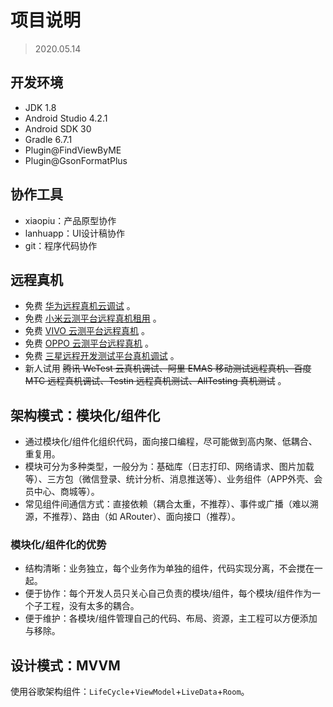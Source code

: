 # 项目说明

>2020.05.14

## 开发环境

- JDK 1.8
- Android Studio 4.2.1
- Android SDK 30
- Gradle 6.7.1
- Plugin@FindViewByME
- Plugin@GsonFormatPlus

## 协作工具

- xiaopiu：产品原型协作
- lanhuapp：UI设计稿协作
- git：程序代码协作

## 远程真机

- 免费 [华为远程真机云调试](https://developer.huawei.com/consumer/cn/agconnect/cloud-adjust) 。
- 免费 [小米云测平台远程真机租用](https://testit.miui.com/remote) 。
- 免费 [VIVO 云测平台远程真机](https://vcl.vivo.com.cn/#/machine/picking) 。
- 免费 [OPPO 云测平台远程真机](https://open.oppomobile.com/cloudmachine/device/list-plus) 。
- 免费 [三星远程开发测试平台真机调试](http://samsung.smarterapps.cn/index.php?app=home&mod=Index&act=samsung) 。
- 新人试用 ~~腾讯 WeTest 云真机调试、阿里 EMAS 移动测试远程真机、百度 MTC 远程真机调试、Testin 远程真机测试、AllTesting 真机测试~~ 。

## 架构模式：模块化/组件化

- 通过模块化/组件化组织代码，面向接口编程，尽可能做到高内聚、低耦合、重复用。
- 模块可分为多种类型，一般分为：基础库（日志打印、网络请求、图片加载等）、三方包（微信登录、统计分析、消息推送等）、业务组件（APP外壳、会员中心、商城等）。
- 常见组件间通信方式：直接依赖（耦合太重，不推荐）、事件或广播（难以溯源，不推荐）、路由（如 ARouter）、面向接口（推荐）。

### 模块化/组件化的优势

- 结构清晰：业务独立，每个业务作为单独的组件，代码实现分离，不会搅在一起。
- 便于协作：每个开发人员只关心自己负责的模块/组件，每个模块/组件作为一个子工程，没有太多的耦合。
- 便于维护：各模块/组件管理自己的代码、布局、资源，主工程可以方便添加与移除。

## 设计模式：MVVM

使用谷歌架构组件：`LifeCycle`+`ViewModel`+`LiveData`+`Room`。
